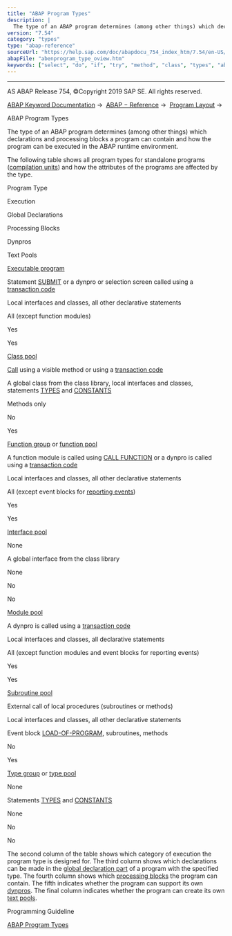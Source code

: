 ```yaml
---
title: "ABAP Program Types"
description: |
  The type of an ABAP program determines (among other things) which declarations and processing blocks a program can contain and how the program can be executed in the ABAP runtime environment. The following table shows all program types for standalone programs (compilation units(https://help.sap.co
version: "7.54"
category: "types"
type: "abap-reference"
sourceUrl: "https://help.sap.com/doc/abapdocu_754_index_htm/7.54/en-US/abenprogram_type_oview.htm"
abapFile: "abenprogram_type_oview.htm"
keywords: ["select", "do", "if", "try", "method", "class", "types", "abenprogram", "type", "oview"]
---
```


* * *

AS ABAP Release 754, ©Copyright 2019 SAP SE. All rights reserved.

[ABAP Keyword Documentation](https://help.sap.com/doc/abapdocu_754_index_htm/7.54/en-US/abenabap.htm) →  [ABAP − Reference](https://help.sap.com/doc/abapdocu_754_index_htm/7.54/en-US/abenabap_reference.htm) →  [Program Layout](https://help.sap.com/doc/abapdocu_754_index_htm/7.54/en-US/abenabap_program_layout.htm) → 

ABAP Program Types

The type of an ABAP program determines (among other things) which declarations and processing blocks a program can contain and how the program can be executed in the ABAP runtime environment.

The following table shows all program types for standalone programs ([compilation units](https://help.sap.com/doc/abapdocu_754_index_htm/7.54/en-US/abencompilation_unit_glosry.htm "Glossary Entry")) and how the attributes of the programs are affected by the type.

Program Type

Execution

Global Declarations

Processing Blocks

Dynpros

Text Pools

[Executable program](https://help.sap.com/doc/abapdocu_754_index_htm/7.54/en-US/abenexecutable_program_glosry.htm "Glossary Entry")

Statement [SUBMIT](https://help.sap.com/doc/abapdocu_754_index_htm/7.54/en-US/abapsubmit.htm) or a dynpro or selection screen called using a [transaction code](https://help.sap.com/doc/abapdocu_754_index_htm/7.54/en-US/abentransaction_code_glosry.htm "Glossary Entry")

Local interfaces and classes, all other declarative statements

All (except function modules)

Yes

Yes

[Class pool](https://help.sap.com/doc/abapdocu_754_index_htm/7.54/en-US/abenclass_pool_glosry.htm "Glossary Entry")

[Call](https://help.sap.com/doc/abapdocu_754_index_htm/7.54/en-US/abenmethod_calls.htm) using a visible method or using a [transaction code](https://help.sap.com/doc/abapdocu_754_index_htm/7.54/en-US/abentransaction_code_glosry.htm "Glossary Entry")

A global class from the class library, local interfaces and classes, statements [TYPES](https://help.sap.com/doc/abapdocu_754_index_htm/7.54/en-US/abaptypes.htm) and [CONSTANTS](https://help.sap.com/doc/abapdocu_754_index_htm/7.54/en-US/abapconstants.htm)

Methods only

No

Yes

[Function group](https://help.sap.com/doc/abapdocu_754_index_htm/7.54/en-US/abenfunction_group_glosry.htm "Glossary Entry") or [function pool](https://help.sap.com/doc/abapdocu_754_index_htm/7.54/en-US/abenfunction_pool_glosry.htm "Glossary Entry")

A function module is called using [CALL FUNCTION](https://help.sap.com/doc/abapdocu_754_index_htm/7.54/en-US/abapcall_function.htm) or a dynpro is called using a [transaction code](https://help.sap.com/doc/abapdocu_754_index_htm/7.54/en-US/abentransaction_code_glosry.htm "Glossary Entry")

Local interfaces and classes, all other declarative statements

All (except event blocks for [reporting events](https://help.sap.com/doc/abapdocu_754_index_htm/7.54/en-US/abenreporting_event_glosry.htm "Glossary Entry"))

Yes

Yes

[Interface pool](https://help.sap.com/doc/abapdocu_754_index_htm/7.54/en-US/abeninterface_pool_glosry.htm "Glossary Entry")

None

A global interface from the class library

None

No

No

[Module pool](https://help.sap.com/doc/abapdocu_754_index_htm/7.54/en-US/abenmodul_pool_glosry.htm "Glossary Entry")

A dynpro is called using a [transaction code](https://help.sap.com/doc/abapdocu_754_index_htm/7.54/en-US/abentransaction_code_glosry.htm "Glossary Entry")

Local interfaces and classes, all declarative statements

All (except function modules and event blocks for reporting events)

Yes

Yes

[Subroutine pool](https://help.sap.com/doc/abapdocu_754_index_htm/7.54/en-US/abensubroutine_pool_glosry.htm "Glossary Entry")

External call of local procedures (subroutines or methods)

Local interfaces and classes, all other declarative statements

Event block [LOAD-OF-PROGRAM](https://help.sap.com/doc/abapdocu_754_index_htm/7.54/en-US/abapload-of-program.htm), subroutines, methods

No

Yes

[Type group](https://help.sap.com/doc/abapdocu_754_index_htm/7.54/en-US/abentype_group_1_glosry.htm "Glossary Entry") or [type pool](https://help.sap.com/doc/abapdocu_754_index_htm/7.54/en-US/abentype_group_2_glosry.htm "Glossary Entry")

None

Statements [TYPES](https://help.sap.com/doc/abapdocu_754_index_htm/7.54/en-US/abaptypes.htm) and [CONSTANTS](https://help.sap.com/doc/abapdocu_754_index_htm/7.54/en-US/abapconstants.htm)

None

No

No

The second column of the table shows which category of execution the program type is designed for. The third column shows which declarations can be made in the [global declaration part](https://help.sap.com/doc/abapdocu_754_index_htm/7.54/en-US/abenglobal_declaration_sect_glosry.htm "Glossary Entry") of a program with the specified type. The fourth column shows which [processing blocks](https://help.sap.com/doc/abapdocu_754_index_htm/7.54/en-US/abenprocessing_block_glosry.htm "Glossary Entry") the program can contain. The fifth indicates whether the program can support its own [dynpros](https://help.sap.com/doc/abapdocu_754_index_htm/7.54/en-US/abendynpro_glosry.htm "Glossary Entry"). The final column indicates whether the program can create its own [text pools](https://help.sap.com/doc/abapdocu_754_index_htm/7.54/en-US/abentext_pool_glosry.htm "Glossary Entry").

Programming Guideline

[ABAP Program Types](https://help.sap.com/doc/abapdocu_754_index_htm/7.54/en-US/abenprogram_type_guidl.htm "Guideline")